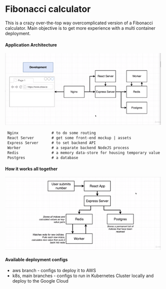 # Fibonacci calculator
<p>This is a crazy over-the-top way overcomplicated version of a Fibonacci calculator.
Main objective is to get more experience with a multi container deployment.</p>

#### Application Architecture

![Data flow](img/multi-container-application-architecture-1.png)


     Nginx               # to do some routing
     React Server        # get some front-end mockup | assets
     Express Server      # to set backend API
     Worker              # a separate backend NodeJS process
     Redis               # a memory data-store for housing temporary value
     Postgres            # a database

#### How it works all together

![Data flow](img/multi-container-application-architecture-3.png) 

#### Available deployment configs

 - aws branch - configs to deploy it to AWS
 - k8s, main branches - configs to run in Kubernetes Cluster locally and deploy to the Google Cloud
